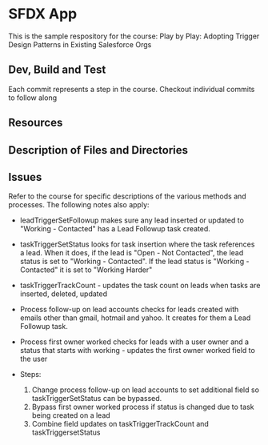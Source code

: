 
# SFDX  App

This is the sample respository for the course:
Play by Play: Adopting Trigger Design Patterns in Existing Salesforce Orgs

## Dev, Build and Test

Each commit represents a step in the course. Checkout individual commits to follow along

## Resources


## Description of Files and Directories


## Issues

Refer to the course for specific descriptions of the various methods and processes.
The following notes also apply:

- leadTriggerSetFollowup makes sure any lead inserted or updated to "Working - Contacted" has a Lead Followup task created.

- taskTriggerSetStatus looks for task insertion where the task references a lead. When it does, if the lead is "Open - Not Contacted", the lead status is set to "Working - Contacted". If the lead status is "Working - Contacted" it is set to "Working Harder"

- taskTriggerTrackCount - updates the task count on leads when tasks are inserted, deleted, updated 

- Process follow-up on lead accounts checks for leads created with emails other than gmail, hotmail and yahoo. It creates for them a Lead Followup task.

- Process first owner worked checks for leads with a user owner and a status that starts with working - updates the first owner worked field to the user

- Steps:
  1. Change process follow-up on lead accounts to set additional field so taskTriggerSetStatus can be bypassed.
  2. Bypass first owner worked process if status is changed due to task being created on a lead
  3. Combine field updates on taskTriggerTrackCount and taskTriggersetStatus
